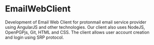 # EmailWebClient
Development of Email Web Client for protonmail email service provider using AngularJS and other technologies. Our client also uses NodeJS, OpenPGPjs, Git, HTML and CSS.
The client allows user account creation and login using SRP protocol. 
